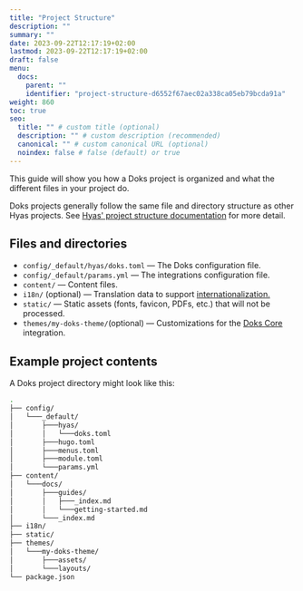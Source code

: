 ```yaml
---
title: "Project Structure"
description: ""
summary: ""
date: 2023-09-22T12:17:19+02:00
lastmod: 2023-09-22T12:17:19+02:00
draft: false
menu:
  docs:
    parent: ""
    identifier: "project-structure-d6552f67aec02a338ca05eb79bcda91a"
weight: 860
toc: true
seo:
  title: "" # custom title (optional)
  description: "" # custom description (recommended)
  canonical: "" # custom canonical URL (optional)
  noindex: false # false (default) or true
---
```


This guide will show you how a Doks project is organized and what the different files in your project do.

Doks projects generally follow the same file and directory structure as other Hyas projects. See [Hyas' project structure documentation](https://docs.gethyas.com/guides/project-structure/) for more detail.

## Files and directories

- `config/_default/hyas/doks.toml` — The Doks configuration file.
- `config/_default/params.yml` — The integrations configuration file.
- `content/` — Content files.
- `i18n/` (optional) — Translation data to support [internationalization.](/guides/i18n/)
- `static/` — Static assets (fonts, favicon, PDFs, etc.) that will not be processed.
- `themes/my-doks-theme/`(optional) — Customizations for the [Doks Core](https://github.com/gethyas/doks-core) integration.

## Example project contents

A Doks project directory might look like this:

```bash
.
├── config/
│   └───_default/
│       ├───hyas/
│       │   └───doks.toml
│       ├───hugo.toml
│       ├───menus.toml
│       ├───module.toml
│       └───params.yml
├── content/
│   └───docs/
│       ├───guides/
│       │   ├───_index.md
│       │   └───getting-started.md
│       └───_index.md
├── i18n/
├── static/
├── themes/
│   └───my-doks-theme/
│       ├───assets/
│       └───layouts/
└── package.json
```
